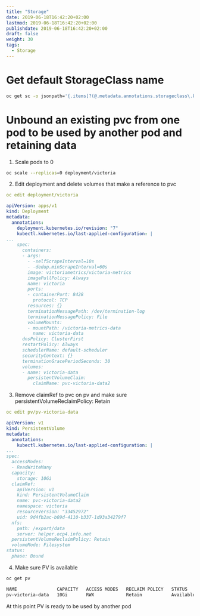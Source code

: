 ```yaml
---
title: "Storage"
date: 2019-06-18T16:42:20+02:00
lastmod: 2019-06-18T16:42:20+02:00
publishdate: 2019-06-18T16:42:20+02:00
draft: false
weight: 30
tags:
  - Storage
---
```


# Get default StorageClass name

```sh
oc get sc -o jsonpath='{.items[?(@.metadata.annotations.storageclass\.kubernetes\.io/is-default-class=="true")].metadata.name}'
```

# Unbound an existing pvc from one pod to be used by another pod and retaining data

1. Scale pods to 0

```sh
oc scale --replicas=0 deployment/victoria
```

2. Edit deployment and delete volumes that make a reference to pvc

```yaml
oc edit deployment/victoria

apiVersion: apps/v1
kind: Deployment
metadata:
  annotations:
    deployment.kubernetes.io/revision: "7"
    kubectl.kubernetes.io/last-applied-configuration: |
...
    spec:
      containers:
      - args:
        - -selfScrapeInterval=10s
        - -dedup.minScrapeInterval=60s
        image: victoriametrics/victoria-metrics
        imagePullPolicy: Always
        name: victoria
        ports:
        - containerPort: 8428
          protocol: TCP
        resources: {}
        terminationMessagePath: /dev/termination-log
        terminationMessagePolicy: File
        volumeMounts:
        - mountPath: /victoria-metrics-data
          name: victoria-data
      dnsPolicy: ClusterFirst
      restartPolicy: Always
      schedulerName: default-scheduler
      securityContext: {}
      terminationGracePeriodSeconds: 30
      volumes:
      - name: victoria-data
        persistentVolumeClaim:
          claimName: pvc-victoria-data2
```

3. Remove claimRef to pvc on pv and make sure persistentVolumeReclaimPolicy: Retain

```yaml
oc edit pv/pv-victoria-data

apiVersion: v1
kind: PersistentVolume
metadata:
  annotations:
    kubectl.kubernetes.io/last-applied-configuration: |
...
spec:
  accessModes:
  - ReadWriteMany
  capacity:
    storage: 10Gi
  claimRef:
    apiVersion: v1
    kind: PersistentVolumeClaim
    name: pvc-victoria-data2
    namespace: victoria
    resourceVersion: "33452972"
    uid: 9d4fb2ac-b09d-4110-b337-1d93a34279f7
  nfs:
    path: /export/data
    server: helper.ocp4.info.net
  persistentVolumeReclaimPolicy: Retain
  volumeMode: Filesystem
status:
  phase: Bound
```

4. Make sure PV is available

```sh
oc get pv

NAME               CAPACITY   ACCESS MODES   RECLAIM POLICY   STATUS      CLAIM   STORAGECLASS   REASON   AGE
pv-victoria-data   10Gi       RWX            Retain           Available
```

At this point PV is ready to be used by another pod
